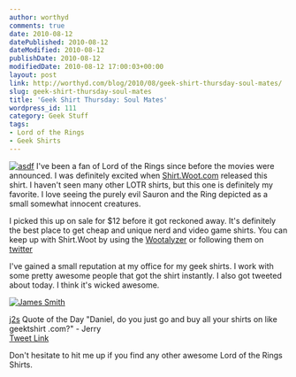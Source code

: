 ```yaml
---
author: worthyd
comments: true
date: 2010-08-12 
datePublished: 2010-08-12  
dateModified: 2010-08-12 
publishDate: 2010-08-12  
modifiedDate: 2010-08-12 17:00:03+00:00
layout: post
link: http://worthyd.com/blog/2010/08/geek-shirt-thursday-soul-mates/
slug: geek-shirt-thursday-soul-mates
title: 'Geek Shirt Thursday: Soul Mates'
wordpress_id: 111
category: Geek Stuff
tags:
- Lord of the Rings
- Geek Shirts
---
```


[![asdf](http://blog.worthyd.com/wp-content/uploads/2010/08/Soulmates3mpDetail-150x150.jpg)](http://blog.worthyd.com/wp-content/uploads/2010/08/Soulmates3mpDetail.jpg) I've been a fan of Lord of the Rings since before the movies were announced. I was definitely excited when [Shirt.Woot.com](http://shirt.woot.com/blog/viewentry.aspx?id=12330) released this shirt.  I haven't seen many other LOTR shirts, but this one is definitely my favorite. I love seeing the purely evil Sauron and the Ring depicted as a small somewhat innocent creatures. 
<!-- more -->
I picked this up on sale for $12 before it got reckoned away.  It's definitely the best place to get cheap and unique nerd and video game shirts.  You can keep up with Shirt.Woot by using the [Wootalyzer](http://www.wootalyzer.com/) or following them on [twitter](http://twitter.com/wootshirt)

I've gained a small reputation at my office for my geek shirts.  I work with some pretty awesome people that got the shirt instantly.  I also got tweeted about today. I think it's wicked awesome. 




[![James Smith](http://a3.twimg.com/profile_images/146823251/n157000008_30352262_2127_normal.jpg)](http://twitter.com/j2s)




[j2s](http://twitter.com/j2s) Quote of the Day "Daniel, do you just go and buy all your shirts on like geektshirt .com?" - Jerry  
[Tweet Link](http://twitter.com/j2s/statuses/20981130640)








Don't hesitate to hit me up if you find any other awesome Lord of the Rings Shirts.


